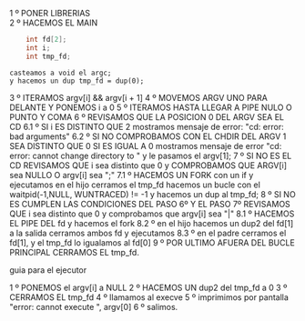 1 º PONER LIBRERIAS  
2 º HACEMOS EL MAIN  
```c
	int fd[2];  
	int i;  
	int tmp_fd;
 ``` 
	casteamos a void el argc;  
	y hacemos un dup tmp_fd = dup(0);  
3 º ITERAMOS argv[i] && argv[i + 1]
4 º MOVEMOS ARGV UNO PARA DELANTE Y PONEMOS i a 0
5 º ITERAMOS HASTA LLEGAR A PIPE NULO O PUNTO Y COMA
6 º REVISAMOS QUE LA POSICION 0 DEL ARGV SEA EL CD
	6.1 º SI i ES DISTINTO QUE 2 mostramos mensaje de error: "cd: error: bad arguments"
	6.2 º SI NO COMPROBAMOS CON EL CHDIR DEL ARGV 1 SEA DISTINTO QUE 0 SI ES IGUAL A 0 mostramos mensaje de error "cd: error: cannot change directory to " y le pasamos el argv[1];
7 º SI NO ES EL CD REVISAMOS QUE i sea distinto que 0 y COMPROBAMOS QUE ARGV[i] sea NULLO O argv[i] sea ";"
	7.1 º HACEMOS UN FORK con un if y ejecutamos
		en el hijo cerramos el tmp_fd hacemos un bucle con el 
		waitpid(-1,NULL, WUNTRACED) != -1
		y hacemos un dup al tmp_fd;
8 º SI NO ES CUMPLEN LAS CONDICIONES DEL PASO 6º Y EL PASO 7º REVISAMOS QUE i sea distinto que 0 y comprobamos que argv[i] sea "|"
	8.1 º HACEMOS EL PIPE DEL fd y hacemos el fork
	8.2 º en el hijo hacemos un dup2 del fd[1] a la salida
		cerramos ambos fd
		y ejecutamos
	8.3 º en el padre cerramos el fd[1],
		y el tmp_fd lo igualamos al fd[0]
9 º POR ULTIMO AFUERA DEL BUCLE PRINCIPAL CERRAMOS EL tmp_fd.

guia para el ejecutor

1 º PONEMOS el argv[i] a NULL
2 º HACEMOS UN dup2 del tmp_fd a 0
3 º CERRAMOS EL tmp_fd
4 º llamamos al execve
5 º imprimimos por pantalla "error: cannot execute ", argv[0]
6 º salimos.
